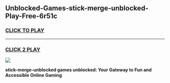 
## Unblocked-Games-stick-merge-unblocked-Play-Free-6r51c
<h3>
<a href="https://premium76.site?title=stick-merge-unblocked&ref=19M">CLICK TO PLAY</a></h3>
<hr>

<h3>
<a href="https://premium76.site?title=stick-merge-unblocked&ref=19M">CLICK 2 PLAY</a>
  
</h3>

<a href="https://premium76.site?title=stick-merge-unblocked&ref=19M"><img src="https://clearcache.store/games.png"></a>


**stick-merge-unblocked games unblocked: Your Gateway to Fun and Accessible Online Gaming**
